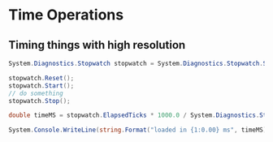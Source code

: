 # Time Operations

## Timing things with high resolution
```C#
System.Diagnostics.Stopwatch stopwatch = System.Diagnostics.Stopwatch.StartNew();

stopwatch.Reset();
stopwatch.Start();
// do something
stopwatch.Stop();

double timeMS = stopwatch.ElapsedTicks * 1000.0 / System.Diagnostics.Stopwatch.Frequency;

System.Console.WriteLine(string.Format("loaded in {1:0.00} ms", timeMS));
```
